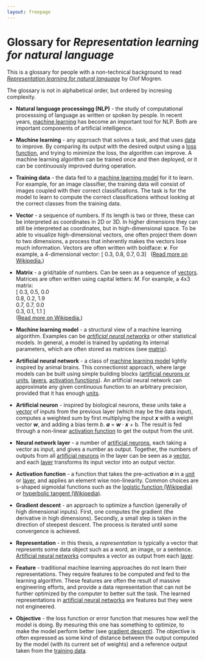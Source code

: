 ```yaml
---
layout: freepage
---
```


# Glossary for *Representation learning for natural language*

This is a glossary for people with a non-technical background to read 
[*Representation learning for natural language*](http://mogren.one/phd)
by Olof Mogren.

The glossary is not in alphabetical order, but ordered by incresing complexity.


<a name="nlp"></a>
* **Natural language processingg (NLP)** - the study of computational processsing of language as written or spoken by people. In recent years, [machine learning](#machinelearning) has become an important tool for NLP. Both are important components of artificial intelligence.

<a name="machinelearning"></a>
* **Machine learning** - any approach that solves a task, and that uses [data](#trainingdata) to improve. By comparing its output with the desired output using a [loss function](#objective), and trying to minimize the loss, the algorithm can improve. A machine learning algorithm can be trained once and then deployed, or it can be continuously improved during operation.

<a name="trainingdata"></a>
* **Training data** - the data fed to a [machine learning model](#mlmodel) for it to learn. For example, for an image classifier, the training data will consist of images coupled with their correct classifications. The task is for the model to learn to compute the correct classifications without looking at the correct classes from the training data.

<a name="vector"></a>
* **Vector** - a sequence of numbers. If its length is two or three, these can be interpreted as coordinates in 2D or 3D. In higher dimensions they can still be interpreted as coordinates, but in high-dimensional space. To be able to visualize high-dimensional vectors, one often project them down to two dimensions, a process that inherently makes the vectors lose much information. Vectors are often written with boldface: ***v***. For example, a 4-dimensional vector:
[ 0.3, 0.8, 0.7, 0.3] &nbsp; ([Read more on Wikipedia.](https://en.wikipedia.org/wiki/Row_and_column_vectors))

<a name="matrix"></a>
* **Matrix** - a grid/table of numbers. Can be seen as a sequence of [vectors](#vector). Matrices are often written using capital letters: *M*. For example, a 4x3 matrix:<br />
[ 0.3, 0.5, 0.0<br />
0.8, 0.2, 1.9<br />
0.7, 0.7, 0.0<br />
0.3, 0.1, 1.1 ]<br />
([Read more on Wikipedia.](https://en.wikipedia.org/wiki/Matrix_(mathematics))) 

<a name="mlmodel"></a>
* **Machine learning model** - a structural view of a machine learning algorithm. Examples can be [*artificial neural networks*](ann) or other statistical models. In general, a model is trained by updating its internal parameters, which are often stored as matrices (see [matrix](#matrix)).

<a name="ann"></a>
* **Artificial neural network** - a class of [machine learning model](#mlmodel) lightly inspired by animal brains. This connectionist approach, where large models can be built using simple building blocks ([artificial neurons or units](#artificialneuron), [layers](#layer), [activation functions](#activationfunction)). An artificial neural network can approximate any given continuous function to an arbitrary precision, provided that it has enough [units](#artificialneuron).

<a name="artificialneuron"></a>
* **Artificial neuron** - inspired by biological neurons, these units take a [vector](#vector) of inputs from the previous layer (which may be the data input), computes a weighted sum by first multiplying the input ***x*** with a weight vector ***w***, and adding a bias term *b*. ***a*** = ***w*** &middot; ***x*** + b. The result is fed through a non-linear [activation function](#activationfunction) to get the output from the unit.

<a name="layer"></a>
* **Neural network layer** - a number of [artificial neurons](#artificialneuron), each taking a vector as input, and gives a number as output. Together, the numbers of outputs from all [artificial neurons](#artificialneuron) in the layer can be seen as a [vector](#vector), and each [layer](#layer) transforms its input vector into an output vector.

<a name="activationfunction"></a>
* **Activation function** - a function that takes the pre-activation ***a*** in a [unit](#artificialneuron) or [layer](#layer), and applies an element wise non-linearity. Common choices are s-shaped sigmoidal functions such as the [logistic function (Wikipedia)](https://en.wikipedia.org/wiki/Logistic_function) or [hyperbolic tangent (Wikipedia)](https://en.wikipedia.org/wiki/Hyperbolic_function#Tanh).

<a name="gradientdescent"></a>
* **Gradient descent** - an approach to optimize a function (generally of high dimensional inputs). First, one computes the gradient (the derivative in high dimensions). Secondly, a small step is taken in the direction of steepest descent. The process is iterated until some convergence is achieved.

<a name="representation"></a>
* **Representation** - in this thesis, a *representation* is typically a vector that represents some data object such as a word, an image, or a sentence. [Artificial neural networks](#ann) computes a vector as output from each [layer](#layer).

<a name="feature"></a>
* **Feature** - traditional machine learning approaches do not learn their representations. They require features to be computed and fed to the learning algorithm. These features are often the result of massive engineering efforts, and provide a data representation that can not be further optimized by the computer to better suit the task. The learned representations in [artificial neural networks](#ann) are features but they were not engineered.

<a name="objective"></a>
* **Objective** - the loss function or error function that mesures how well the model is doing. By mesuring this one has something to optimize, to make the model perform better (see [gradient descent](#gradientdescent)). The objective is often expressed as some kind of distance between the output computed by the model (with its current set of weights) and a reference output taken from the [training data](#trainingdata).






